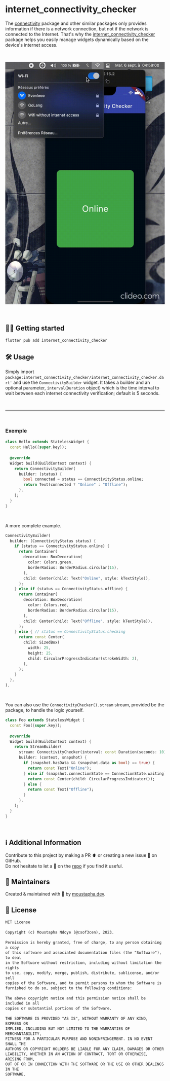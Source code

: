 # internet_connectivity_checker

The [connectivity](https://pub.dev/packages/connectivity) package and other similar packages only
provides information if there is a network connection, but not if the network is connected to 
the Internet. That's why the 
[internet_connectivity_checker](https://github.com/csof3cen/internet_connectivity_checker) package
helps you easily manage widgets dynamically based on the device's internet access.

<br>

![Demo](demo/demo.gif)

<br>

## 🧑‍💻 Getting started

```bash
flutter pub add internet_connectivity_checker
```

## 🛠️ Usage


Simply import `package:internet_connectivity_checker/internet_connectivity_checker.dart'` and use 
the `ConnectivityBuilder` widget. It takes a builder and an optional parameter, `interval`(`Duration` object)
which is the time interval to wait between each internet connectivity verification; default is 5 seconds.

<br>

---

<br>

### Exemple

```dart
class Hello extends StatelessWidget {
  const Hello({super.key});

  @override
  Widget build(BuildContext context) {
    return ConnectivityBuilder(
      builder: (status) {
        bool connected = status == ConnectivityStatus.online;
        return Text(connected ? "Online" : "Offline");
      },
    );
  }
}
```
<br>

A more complete example.
```dart
ConnectivityBuilder(
  builder: (ConnectivityStatus status) {
    if (status == ConnectivityStatus.online) {
      return Container(
        decoration: BoxDecoration(
          color: Colors.green,
          borderRadius: BorderRadius.circular(15),
        ),
        child: Center(child: Text("Online", style: kTextStyle)),
      );
    } else if (status == ConnectivityStatus.offline) {
      return Container(
        decoration: BoxDecoration(
          color: Colors.red,
          borderRadius: BorderRadius.circular(15),
        ),
        child: Center(child: Text("Offline", style: kTextStyle)),
      );
    } else { // status == ConnectivityStatus.checking
      return const Center(
        child: SizedBox(
          width: 25,
          height: 25,
          child: CircularProgressIndicator(strokeWidth: 2),
        ),
      );
    }
  },
),
```

<br>

You can also use the `ConnectivityChecker().stream` stream, provided be the package, to handle 
the logic yourself.

```dart
class Foo extends StatelessWidget {
  const Foo({super.key});

  @override
  Widget build(BuildContext context) {
    return StreamBuilder(
      stream: ConnectivityChecker(interval: const Duration(seconds: 10)).stream,
      builder: (context, snapshot) {
        if (snapshot.hasData && (snapshot.data as bool) == true) {
          return const Text("Online");
        } else if (snapshot.connectionState == ConnectionState.waiting) {
          return const Center(child: CircularProgressIndicator());
        } else {
          return const Text("Offline");
        }
      },
    );
  }
}
```

<br>

## ℹ️ Additional Information
Contribute to this project by making a PR ⬆️ or creating a new issue 🐞 on GitHub.
<br>
Do not hesitate to let a 🌟 on the [repo](https://github.com/csof3cen/internet_connectivity_checker) if you find it useful.

## 👷 Maintainers
Created & maintained with 💖 by [moustapha.dev](https://moustapha.dev).


## 📄 License

```
MIT License

Copyright (c) Moustapha Ndoye (@csof3cen), 2023.

Permission is hereby granted, free of charge, to any person obtaining a copy
of this software and associated documentation files (the "Software"), to deal
in the Software without restriction, including without limitation the rights
to use, copy, modify, merge, publish, distribute, sublicense, and/or sell
copies of the Software, and to permit persons to whom the Software is
furnished to do so, subject to the following conditions:

The above copyright notice and this permission notice shall be included in all
copies or substantial portions of the Software.

THE SOFTWARE IS PROVIDED "AS IS", WITHOUT WARRANTY OF ANY KIND, EXPRESS OR
IMPLIED, INCLUDING BUT NOT LIMITED TO THE WARRANTIES OF MERCHANTABILITY,
FITNESS FOR A PARTICULAR PURPOSE AND NONINFRINGEMENT. IN NO EVENT SHALL THE
AUTHORS OR COPYRIGHT HOLDERS BE LIABLE FOR ANY CLAIM, DAMAGES OR OTHER
LIABILITY, WHETHER IN AN ACTION OF CONTRACT, TORT OR OTHERWISE, ARISING FROM,
OUT OF OR IN CONNECTION WITH THE SOFTWARE OR THE USE OR OTHER DEALINGS IN THE
SOFTWARE.
```
